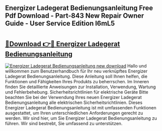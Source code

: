 ## Energizer Ladegerat Bedienungsanleitung Free Pdf Download - Part-843 New Repair Owner Guide - User Service Edition I6mL5

# <h2><a href="http://df4bbv5.blite.top/?on=Energizer+Ladegerat+Bedienungsanleitung">🔗Download 👉🔴 Energizer Ladegerat Bedienungsanleitung</a></h2>

[![Energizer Ladegerat Bedienungsanleitung new download](https://i.imgur.com/lujVjoI.png)](http://df4bbv5.blite.top/?on=Energizer+Ladegerat+Bedienungsanleitung)
Hallo und willkommen zum Benutzerhandbuch für Ihr neu verknüpftes Energizer Ladegerat Bedienungsanleitung. Diese Anleitung soll Ihnen helfen, die Funktionen und Fähigkeiten Ihres Produkts zu beherrschen. Im Inneren finden Sie detaillierte Anweisungen zur Installation, Verwendung, Wartung und Fehlerbehebung. Sicherheitsrichtlinien für elektrische Geräte Bitte beachten Sie bei der Verwendung Ihres neuen Energizer Ladegerat Bedienungsanleitung alle elektrischen Sicherheitsrichtlinien. Dieses Energizer Ladegerat Bedienungsanleitung ist mit umfassenden Funktionen ausgestattet, um Ihren unterschiedlichen Anforderungen gerecht zu werden. Wir sind hier, um Sie Energizer Ladegerat Bedienungsanleitung zu führen. Wir sind bestrebt, Sie umfassend zu unterstützen.
